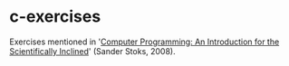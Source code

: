 c-exercises
===========

Exercises mentioned in '[Computer Programming: An Introduction for the Scientifically Inclined](http://www.amazon.com/Computer-Programming-Introduction-Scientifically-Inclined/dp/9081278819/ref=sr_1_1)' (Sander Stoks, 2008).
